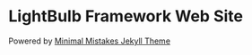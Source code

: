 # LightBulb Framework Web Site

Powered by [Minimal Mistakes Jekyll Theme](https://mmistakes.github.io/minimal-mistakes/)
